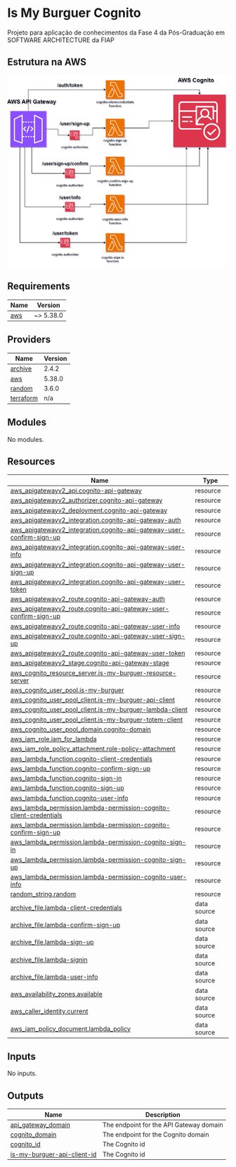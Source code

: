 # Is My Burguer Cognito

Projeto para aplicação de conhecimentos da Fase 4 da Pós-Graduação em SOFTWARE ARCHITECTURE da FIAP


## Estrutura na AWS

![alt text](/docs/is-my-burguer-cognito.png)

<!-- BEGIN_TF_DOCS -->
## Requirements

| Name | Version |
|------|---------|
| <a name="requirement_aws"></a> [aws](#requirement\_aws) | ~> 5.38.0 |

## Providers

| Name | Version |
|------|---------|
| <a name="provider_archive"></a> [archive](#provider\_archive) | 2.4.2 |
| <a name="provider_aws"></a> [aws](#provider\_aws) | 5.38.0 |
| <a name="provider_random"></a> [random](#provider\_random) | 3.6.0 |
| <a name="provider_terraform"></a> [terraform](#provider\_terraform) | n/a |

## Modules

No modules.

## Resources

| Name | Type |
|------|------|
| [aws_apigatewayv2_api.cognito-api-gateway](https://registry.terraform.io/providers/hashicorp/aws/latest/docs/resources/apigatewayv2_api) | resource |
| [aws_apigatewayv2_authorizer.cognito-api-gateway](https://registry.terraform.io/providers/hashicorp/aws/latest/docs/resources/apigatewayv2_authorizer) | resource |
| [aws_apigatewayv2_deployment.cognito-api-gateway](https://registry.terraform.io/providers/hashicorp/aws/latest/docs/resources/apigatewayv2_deployment) | resource |
| [aws_apigatewayv2_integration.cognito-api-gateway-auth](https://registry.terraform.io/providers/hashicorp/aws/latest/docs/resources/apigatewayv2_integration) | resource |
| [aws_apigatewayv2_integration.cognito-api-gateway-user-confirm-sign-up](https://registry.terraform.io/providers/hashicorp/aws/latest/docs/resources/apigatewayv2_integration) | resource |
| [aws_apigatewayv2_integration.cognito-api-gateway-user-info](https://registry.terraform.io/providers/hashicorp/aws/latest/docs/resources/apigatewayv2_integration) | resource |
| [aws_apigatewayv2_integration.cognito-api-gateway-user-sign-up](https://registry.terraform.io/providers/hashicorp/aws/latest/docs/resources/apigatewayv2_integration) | resource |
| [aws_apigatewayv2_integration.cognito-api-gateway-user-token](https://registry.terraform.io/providers/hashicorp/aws/latest/docs/resources/apigatewayv2_integration) | resource |
| [aws_apigatewayv2_route.cognito-api-gateway-auth](https://registry.terraform.io/providers/hashicorp/aws/latest/docs/resources/apigatewayv2_route) | resource |
| [aws_apigatewayv2_route.cognito-api-gateway-user-confirm-sign-up](https://registry.terraform.io/providers/hashicorp/aws/latest/docs/resources/apigatewayv2_route) | resource |
| [aws_apigatewayv2_route.cognito-api-gateway-user-info](https://registry.terraform.io/providers/hashicorp/aws/latest/docs/resources/apigatewayv2_route) | resource |
| [aws_apigatewayv2_route.cognito-api-gateway-user-sign-up](https://registry.terraform.io/providers/hashicorp/aws/latest/docs/resources/apigatewayv2_route) | resource |
| [aws_apigatewayv2_route.cognito-api-gateway-user-token](https://registry.terraform.io/providers/hashicorp/aws/latest/docs/resources/apigatewayv2_route) | resource |
| [aws_apigatewayv2_stage.cognito-api-gateway-stage](https://registry.terraform.io/providers/hashicorp/aws/latest/docs/resources/apigatewayv2_stage) | resource |
| [aws_cognito_resource_server.is-my-burguer-resource-server](https://registry.terraform.io/providers/hashicorp/aws/latest/docs/resources/cognito_resource_server) | resource |
| [aws_cognito_user_pool.is-my-burguer](https://registry.terraform.io/providers/hashicorp/aws/latest/docs/resources/cognito_user_pool) | resource |
| [aws_cognito_user_pool_client.is-my-burguer-api-client](https://registry.terraform.io/providers/hashicorp/aws/latest/docs/resources/cognito_user_pool_client) | resource |
| [aws_cognito_user_pool_client.is-my-burguer-lambda-client](https://registry.terraform.io/providers/hashicorp/aws/latest/docs/resources/cognito_user_pool_client) | resource |
| [aws_cognito_user_pool_client.is-my-burguer-totem-client](https://registry.terraform.io/providers/hashicorp/aws/latest/docs/resources/cognito_user_pool_client) | resource |
| [aws_cognito_user_pool_domain.cognito-domain](https://registry.terraform.io/providers/hashicorp/aws/latest/docs/resources/cognito_user_pool_domain) | resource |
| [aws_iam_role.iam_for_lambda](https://registry.terraform.io/providers/hashicorp/aws/latest/docs/resources/iam_role) | resource |
| [aws_iam_role_policy_attachment.role-policy-attachment](https://registry.terraform.io/providers/hashicorp/aws/latest/docs/resources/iam_role_policy_attachment) | resource |
| [aws_lambda_function.cognito-client-credentials](https://registry.terraform.io/providers/hashicorp/aws/latest/docs/resources/lambda_function) | resource |
| [aws_lambda_function.cognito-confirm-sign-up](https://registry.terraform.io/providers/hashicorp/aws/latest/docs/resources/lambda_function) | resource |
| [aws_lambda_function.cognito-sign-in](https://registry.terraform.io/providers/hashicorp/aws/latest/docs/resources/lambda_function) | resource |
| [aws_lambda_function.cognito-sign-up](https://registry.terraform.io/providers/hashicorp/aws/latest/docs/resources/lambda_function) | resource |
| [aws_lambda_function.cognito-user-info](https://registry.terraform.io/providers/hashicorp/aws/latest/docs/resources/lambda_function) | resource |
| [aws_lambda_permission.lambda-permission-cognito-client-credentials](https://registry.terraform.io/providers/hashicorp/aws/latest/docs/resources/lambda_permission) | resource |
| [aws_lambda_permission.lambda-permission-cognito-confirm-sign-up](https://registry.terraform.io/providers/hashicorp/aws/latest/docs/resources/lambda_permission) | resource |
| [aws_lambda_permission.lambda-permission-cognito-sign-in](https://registry.terraform.io/providers/hashicorp/aws/latest/docs/resources/lambda_permission) | resource |
| [aws_lambda_permission.lambda-permission-cognito-sign-up](https://registry.terraform.io/providers/hashicorp/aws/latest/docs/resources/lambda_permission) | resource |
| [aws_lambda_permission.lambda-permission-cognito-user-info](https://registry.terraform.io/providers/hashicorp/aws/latest/docs/resources/lambda_permission) | resource |
| [random_string.random](https://registry.terraform.io/providers/hashicorp/random/latest/docs/resources/string) | resource |
| [archive_file.lambda-client-credentials](https://registry.terraform.io/providers/hashicorp/archive/latest/docs/data-sources/file) | data source |
| [archive_file.lambda-confirm-sign-up](https://registry.terraform.io/providers/hashicorp/archive/latest/docs/data-sources/file) | data source |
| [archive_file.lambda-sign-up](https://registry.terraform.io/providers/hashicorp/archive/latest/docs/data-sources/file) | data source |
| [archive_file.lambda-signin](https://registry.terraform.io/providers/hashicorp/archive/latest/docs/data-sources/file) | data source |
| [archive_file.lambda-user-info](https://registry.terraform.io/providers/hashicorp/archive/latest/docs/data-sources/file) | data source |
| [aws_availability_zones.available](https://registry.terraform.io/providers/hashicorp/aws/latest/docs/data-sources/availability_zones) | data source |
| [aws_caller_identity.current](https://registry.terraform.io/providers/hashicorp/aws/latest/docs/data-sources/caller_identity) | data source |
| [aws_iam_policy_document.lambda_policy](https://registry.terraform.io/providers/hashicorp/aws/latest/docs/data-sources/iam_policy_document) | data source |

## Inputs

No inputs.

## Outputs

| Name | Description |
|------|-------------|
| <a name="output_api_gateway_domain"></a> [api\_gateway\_domain](#output\_api\_gateway\_domain) | The endpoint for the API Gateway domain |
| <a name="output_cognito_domain"></a> [cognito\_domain](#output\_cognito\_domain) | The endpoint for the Cognito domain |
| <a name="output_cognito_id"></a> [cognito\_id](#output\_cognito\_id) | The Cognito id |
| <a name="output_is-my-burguer-api-client-id"></a> [is-my-burguer-api-client-id](#output\_is-my-burguer-api-client-id) | The Cognito id |
<!-- END_TF_DOCS -->
